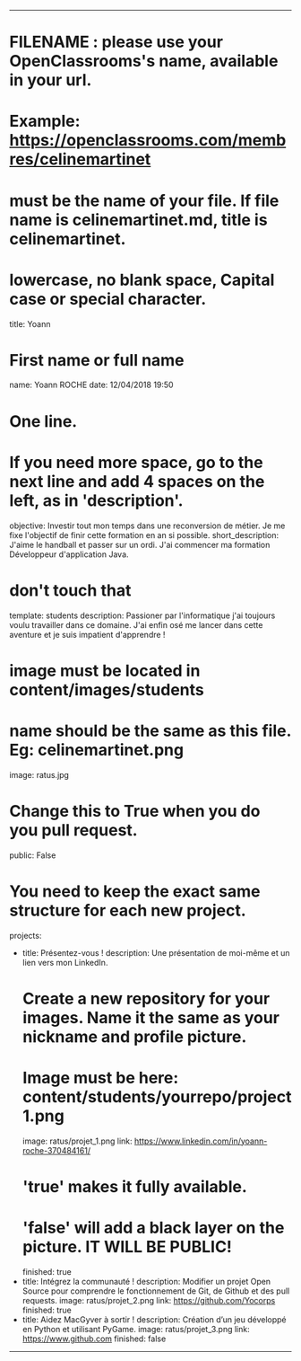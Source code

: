 ---

# FILENAME : please use your OpenClassrooms's name, available in your url.
# Example: https://openclassrooms.com/membres/celinemartinet
# must be the name of your file. If file name is celinemartinet.md, title is celinemartinet.
# lowercase, no blank space, Capital case or special character.
title: Yoann

# First name or full name
name: Yoann ROCHE
date: 12/04/2018 19:50

# One line.
# If you need more space, go to the next line and add 4 spaces on the left, as in 'description'.
objective: Investir tout mon temps dans une reconversion de métier. Je me fixe l'objectif de finir cette formation en an si possible.
short_description:  J'aime le handball et passer sur un ordi. J'ai commencer ma formation Développeur d'application Java.

# don't touch that
template: students
description:
    Passioner par l'informatique j'ai toujours voulu travailler dans ce domaine.
	J'ai enfin osé me lancer dans cette aventure et je suis impatient d'apprendre !

# image must be located in content/images/students
# name should be the same as this file. Eg: celinemartinet.png
image: ratus.jpg

# Change this to True when you do you pull request.
public: False

# You need to keep the exact same structure for each new project.
projects:
  - title: Présentez-vous !
    description: Une présentation de moi-même et un lien vers mon LinkedIn.
    # Create a new repository for your images. Name it the same as your nickname and profile picture.
    # Image must be here: content/students/yourrepo/project1.png
    image: ratus/projet_1.png
    link: https://www.linkedin.com/in/yoann-roche-370484161/
    # 'true' makes it fully available.
    # 'false' will add a black layer on the picture. IT WILL BE PUBLIC!
    finished: true
  - title: Intégrez la communauté !
    description: Modifier un projet Open Source pour comprendre le fonctionnement de Git, de Github et des pull requests. 
    image: ratus/projet_2.png
    link: https://github.com/Yocorps
    finished: true
  - title: Aidez MacGyver à sortir !
    description: Création d’un jeu développé en Python et utilisant PyGame.
    image: ratus/projet_3.png
    link: https://www.github.com
    finished: false
---